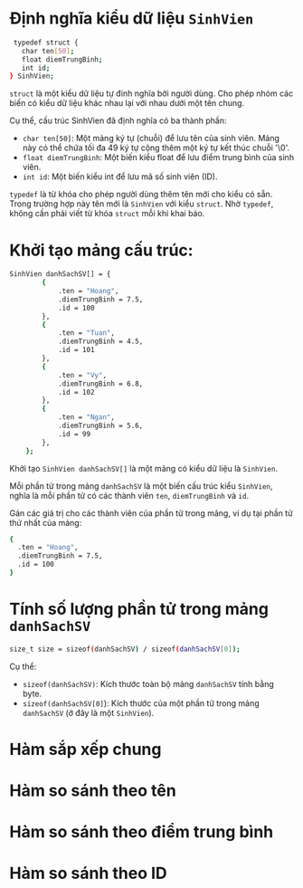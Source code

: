 # Định nghĩa kiểu dữ liệu `SinhVien`
  ```bash
   typedef struct {
     char ten[50];
     float diemTrungBinh;
     int id;
  } SinhVien;
  ```
`struct` là một kiểu dữ liệu tự đinh nghĩa bởi người dùng. Cho phép nhóm các biến có kiểu dữ liệu khác nhau lại với nhau dưới một tên chung.

Cụ thể, cấu trúc SinhVien đã định nghĩa có ba thành phần:

  - `char ten[50]`: Một mảng ký tự (chuỗi) để lưu tên của sinh viên. Mảng này có thể chứa tối đa 49 ký tự cộng thêm một ký tự kết thúc chuỗi '\0'.
  - `float diemTrungBinh`: Một biến kiểu float để lưu điểm trung bình của sinh viên.
  - `int id`:  Một biến kiểu int để lưu mã số sinh viên (ID).
    
`typedef` là từ khóa cho phép người dùng thêm tên mới cho kiểu có sẵn. Trong trường hợp này tên mới là `SinhVien` với kiểu `struct`. 
Nhờ `typedef`, không cần phải viết từ khóa `struct` mỗi khi khai báo. 

# Khởi tạo mảng cấu trúc:
  ```bash
  SinhVien danhSachSV[] = {
          {  
              .ten = "Hoang",
              .diemTrungBinh = 7.5,
              .id = 100
          },
          {
              .ten = "Tuan",
              .diemTrungBinh = 4.5,
              .id = 101
          },
          {
              .ten = "Vy",
              .diemTrungBinh = 6.8,
              .id = 102
          },
          {  
              .ten = "Ngan",
              .diemTrungBinh = 5.6,
              .id = 99
          },
      }; 
  ```
Khởi tạo `SinhVien danhSachSV[]` là một mảng có kiểu dữ liệu là `SinhVien`.

Mỗi phần tử trong mảng `danhSachSV` là một biến cấu trúc kiểu `SinhVien`, nghĩa là mỗi phần tử có các thành viên `ten`, `diemTrungBinh` và `id`.

Gán các giá trị cho các thành viên của phần tử trong mảng, ví dụ tại phần tử thứ nhất của mảng:
  ```bash
  {  
    .ten = "Hoang",
    .diemTrungBinh = 7.5,
    .id = 100
  }
  ```
# Tính số lượng phần tử trong mảng `danhSachSV`
  ```bash
  size_t size = sizeof(danhSachSV) / sizeof(danhSachSV[0]);
  ```
Cụ thể:
  - `sizeof(danhSachSV)`: Kích thước toàn bộ mảng `danhSachSV` tính bằng byte.
  - `sizeof(danhSachSV[0]`): Kích thước của một phần tử trong mảng `danhSachSV` (ở đây là một `SinhVien`).
# Hàm sắp xếp chung
# Hàm so sánh theo tên
# Hàm so sánh theo điểm trung bình
# Hàm so sánh theo ID



